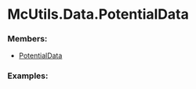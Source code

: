 # <a id="McUtils.Data.PotentialData">McUtils.Data.PotentialData</a>
    


### Members:

  - [PotentialData](PotentialData/PotentialData.md)

### Examples:



